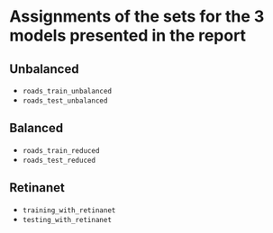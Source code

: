 # Assignments of the sets for the 3 models presented in the report

## Unbalanced
- `roads_train_unbalanced`
- `roads_test_unbalanced`

## Balanced
- `roads_train_reduced`
- `roads_test_reduced`

## Retinanet
- `training_with_retinanet`
- `testing_with_retinanet`